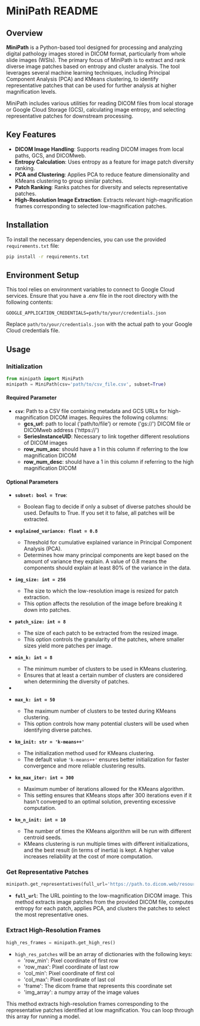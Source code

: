 # MiniPath README

## Overview

**MiniPath** is a Python-based tool designed for processing and analyzing digital pathology images stored in DICOM format, particularly from whole slide images (WSIs). The primary focus of MiniPath is to extract and rank diverse image patches based on entropy and cluster analysis. The tool leverages several machine learning techniques, including Principal Component Analysis (PCA) and KMeans clustering, to identify representative patches that can be used for further analysis at higher magnification levels.

MiniPath includes various utilities for reading DICOM files from local storage or Google Cloud Storage (GCS), calculating image entropy, and selecting representative patches for downstream processing.

## Key Features

- **DICOM Image Handling**: Supports reading DICOM images from local paths, GCS, and DICOMweb.
- **Entropy Calculation**: Uses entropy as a feature for image patch diversity ranking.
- **PCA and Clustering**: Applies PCA to reduce feature dimensionality and KMeans clustering to group similar patches.
- **Patch Ranking**: Ranks patches for diversity and selects representative patches.
- **High-Resolution Image Extraction**: Extracts relevant high-magnification frames corresponding to selected low-magnification patches.


## Installation

To install the necessary dependencies, you can use the provided `requirements.txt` file:

```bash
pip install -r requirements.txt
```

## Environment Setup
This tool relies on environment variables to connect to Google Cloud services. Ensure that you have a .env file in the root directory with the following contents:
```env
GOOGLE_APPLICATION_CREDENTIALS=path/to/your/credentials.json
```
Replace `path/to/your/credentials.json` with the actual path to your Google Cloud credentials file.

## Usage
### Initialization
```python
from minipath import MiniPath
minipath = MiniPath(csv='path/to/csv_file.csv', subset=True)
```
#### Required Parameter
- **`csv`**: Path to a CSV file containing metadata and GCS URLs for high-magnification DICOM images. Requires the 
  following columns:
  - **gcs_url**: path to local ('path/to/file') or remote ('gs://') DICOM file or DICOMweb address ('https://')
  - **SeriesInstanceUID**: Necessary to link together different resolutions of DICOM images
  - **row_num_asc**: should have a 1 in this column if referring to the low magnification DICOM
  - **row_num_desc**: should have a 1 in this column if referring to the high magnification DICOM
  
#### Optional Parameters
- **`subset: bool = True`**: 
  - Boolean flag to decide if only a subset of diverse patches should be used. Defaults to True. If you 
  set it to false, all patches will be extracted.

- **`explained_variance: float = 0.8`**
  - Threshold for cumulative explained variance in Principal Component Analysis (PCA).
  - Determines how many principal components are kept based on the amount of variance they explain. A value of 0.8 means the components should explain at least 80% of the variance in the data.

- **`img_size: int = 256`**
  - The size to which the low-resolution image is resized for patch extraction.
  - This option affects the resolution of the image before breaking it down into patches.

- **`patch_size: int = 8`**
  - The size of each patch to be extracted from the resized image.
  - This option controls the granularity of the patches, where smaller sizes yield more patches per image.

- **`min_k: int = 8`**
  - The minimum number of clusters to be used in KMeans clustering.
  - Ensures that at least a certain number of clusters are considered when determining the diversity of patches.
- 
- **`max_k: int = 50`**
  - The maximum number of clusters to be tested during KMeans clustering.
  - This option controls how many potential clusters will be used when identifying diverse patches.

- **`km_init: str = 'k-means++'`**
  - The initialization method used for KMeans clustering.
  - The default value `'k-means++'` ensures better initialization for faster convergence and more reliable clustering results.

- **`km_max_iter: int = 300`**
  - Maximum number of iterations allowed for the KMeans algorithm.
  - This setting ensures that KMeans stops after 300 iterations even if it hasn't converged to an optimal solution, preventing excessive computation.

- **`km_n_init: int = 10`**
  - The number of times the KMeans algorithm will be run with different centroid seeds.
  - KMeans clustering is run multiple times with different initializations, and the best result (in terms of inertia) is kept. A higher value increases reliability at the cost of more computation.


### Get Representative Patches
```python
minipath.get_representatives(full_url='https://path.to.dicom.web/resource')
```
- **`full_url`**: The URL pointing to the low-magnification DICOM image.
This method extracts image patches from the provided DICOM file, computes entropy for each patch, applies PCA, and 
  clusters the patches to select the most representative ones.


### Extract High-Resolution Frames
```python
high_res_frames = minipath.get_high_res()
```
- `high_res_patches` will be an array of dictionaries with the following keys:
  * 'row_min': Pixel coordinate of first row
  * 'row_max': Pixel coordinate of last row
  * 'col_min': Pixel coordinate of first col
  * 'col_max': Pixel coordinate of last col
  * 'frame':   The dicom frame that represents this coordinate set
  * 'img_array': a numpy array of the image values

This method extracts high-resolution frames corresponding to the representative patches identified at low magnification.
You can loop through this array for running a model.